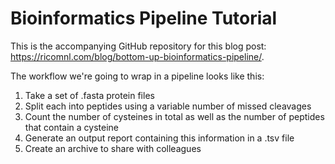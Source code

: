 # Bioinformatics Pipeline Tutorial

This is the accompanying GitHub repository for this blog post: https://ricomnl.com/blog/bottom-up-bioinformatics-pipeline/.

The workflow we're going to wrap in a pipeline looks like this:
1. Take a set of .fasta protein files
2. Split each into peptides using a variable number of missed cleavages
3. Count the number of cysteines in total as well as the number of peptides that contain a cysteine
4. Generate an output report containing this information in a .tsv file
5. Create an archive to share with colleagues

